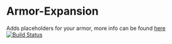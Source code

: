 # Armor-Expansion
Adds placeholders for your armor, more info can be found [here](https://github.com/PlaceholderAPI/PlaceholderAPI/wiki/Placeholders#armor)
[![Build Status](http://ci.extendedclip.com/buildStatus/icon?job=Armor-Expansion)](http://ci.extendedclip.com/job/Armor-Expansion/)